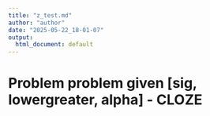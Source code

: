 ```yaml
---
title: "z_test.md"
author: "author"
date: "2025-05-22_18-01-07"
output:
  html_document: default
---
```


# Problem problem given [sig, lowergreater, alpha] - CLOZE

